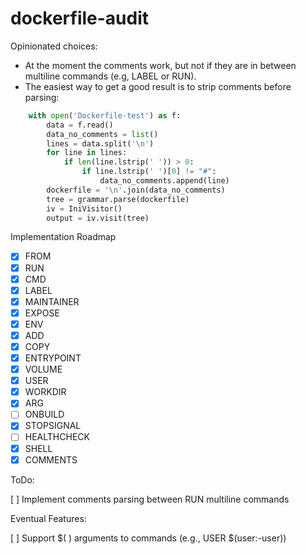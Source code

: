# dockerfile-audit

Opinionated choices:

* At the moment the comments work, but not if they are in between multiline commands (e.g, LABEL or RUN).
* The easiest way to get a good result is to strip comments before parsing:

```python
    with open('Dockerfile-test') as f:
        data = f.read()
        data_no_comments = list()
        lines = data.split('\n')
        for line in lines:
            if len(line.lstrip(' ')) > 0:
                if line.lstrip(' ')[0] != "#":
                    data_no_comments.append(line)
        dockerfile = '\n'.join(data_no_comments)
        tree = grammar.parse(dockerfile)
        iv = IniVisitor()
        output = iv.visit(tree)
```

Implementation Roadmap

- [X] FROM
- [X] RUN
- [X] CMD
- [X] LABEL
- [X] MAINTAINER
- [X] EXPOSE
- [X] ENV
- [X] ADD
- [X] COPY
- [X] ENTRYPOINT
- [X] VOLUME
- [X] USER
- [X] WORKDIR
- [X] ARG
- [ ] ONBUILD
- [X] STOPSIGNAL
- [ ] HEALTHCHECK
- [X] SHELL
- [X] COMMENTS

ToDo:

[ ] Implement comments parsing between RUN multiline commands

Eventual Features:

[ ] Support $( ) arguments to commands (e.g., USER $(user:-user))
